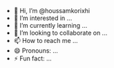 - 👋 Hi, I’m @houssamkorixhi
- 👀 I’m interested in ...
- 🌱 I’m currently learning ...
- 💞️ I’m looking to collaborate on ...
- 📫 How to reach me ...
- 😄 Pronouns: ...
- ⚡ Fun fact: ...

<!---
houssamkorixhi/houssamkorixhi is a ✨ special ✨ repository because its `README.md` (this file) appears on your GitHub profile.
You can click the Preview link to take a look at your changes.
--->
